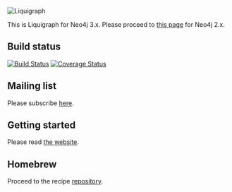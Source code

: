 ![Liquigraph](http://fbiville.github.io/liquigraph/images/liquigraph-logo.png)

This is Liquigraph for Neo4j 3.x.
Please proceed to [this page](https://github.com/fbiville/liquigraph/) for Neo4j 2.x.

## Build status

[![Build Status](https://travis-ci.org/fbiville/liquigraph.png?branch=master)](https://travis-ci.org/fbiville/liquigraph)
[![Coverage Status](https://coveralls.io/repos/fbiville/liquigraph/badge.png)](https://coveralls.io/r/fbiville/liquigraph)

## Mailing list

Please subscribe [here](https://groups.google.com/forum/?hl=en-GB#!forum/liquigraph-dev).

## Getting started

Please read [the website](http://fbiville.github.io/liquigraph/).

## Homebrew

Proceed to the recipe [repository](https://www.github.com/fbiville/homebrew-liquigraph/).
